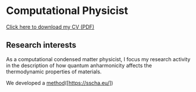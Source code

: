 # Computational Physicist

[Click here to download my CV (PDF)](CV_Cherubini.pdf)

## Research interests

As a computational condensed matter physicist, I focus my research activity in the description of how quantum anharmonicity 
affects the thermodynamic properties of materials.

We developed a  [method](https://iopscience.iop.org/article/10.1088/1361-648X/ac066b)([https://sscha.eu/]) 
